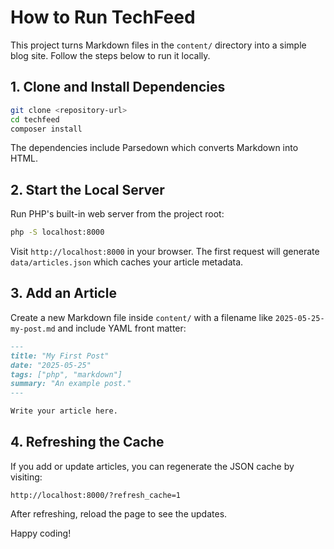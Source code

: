 # How to Run TechFeed

This project turns Markdown files in the `content/` directory into a simple blog site.
Follow the steps below to run it locally.

## 1. Clone and Install Dependencies

```bash
git clone <repository-url>
cd techfeed
composer install
```

The dependencies include Parsedown which converts Markdown into HTML.

## 2. Start the Local Server

Run PHP's built-in web server from the project root:

```bash
php -S localhost:8000
```

Visit `http://localhost:8000` in your browser. The first request will generate `data/articles.json` which caches your article metadata.

## 3. Add an Article

Create a new Markdown file inside `content/` with a filename like `2025-05-25-my-post.md` and include YAML front matter:

```markdown
---
title: "My First Post"
date: "2025-05-25"
tags: ["php", "markdown"]
summary: "An example post."
---

Write your article here.
```

## 4. Refreshing the Cache

If you add or update articles, you can regenerate the JSON cache by visiting:

```
http://localhost:8000/?refresh_cache=1
```

After refreshing, reload the page to see the updates.

Happy coding!
